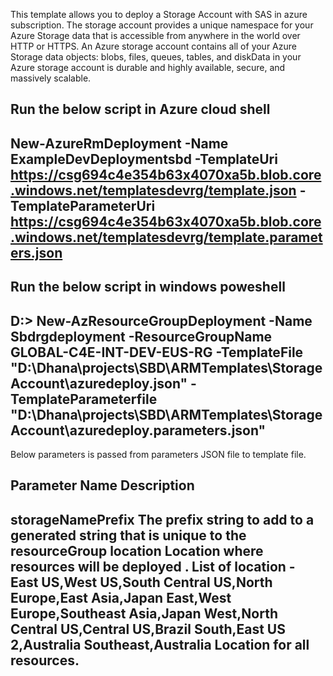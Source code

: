 This template allows you to deploy a Storage Account with SAS   in azure  subscription.
The storage account provides a unique namespace for your Azure Storage data that is accessible from anywhere in the world over HTTP or HTTPS. An Azure storage account contains all of your Azure Storage data objects: blobs, files, queues, tables, and diskData in your Azure storage account is durable and highly available, secure, and massively scalable.  

Run the below script in Azure cloud shell
---------------------------------------------------------------------------------------------------------------------------------------------------
New-AzureRmDeployment -Name ExampleDevDeploymentsbd -TemplateUri https://csg694c4e354b63x4070xa5b.blob.core.windows.net/templatesdevrg/template.json -TemplateParameterUri https://csg694c4e354b63x4070xa5b.blob.core.windows.net/templatesdevrg/template.parameters.json
-------------------------------------------------------------------------------------------------------------------------------------------------------

Run the below script in  windows poweshell
----------------------------------------------------------------------------------------------------------------------------------------------------------
D:\> New-AzResourceGroupDeployment -Name Sbdrgdeployment -ResourceGroupName GLOBAL-C4E-INT-DEV-EUS-RG  -TemplateFile "D:\Dhana\projects\SBD\ARMTemplates\StorageAccount\azuredeploy.json" -TemplateParameterfile "D:\Dhana\projects\SBD\ARMTemplates\StorageAccount\azuredeploy.parameters.json"
-------------------------------------------------------------------------------------------------------------------------------------------------

Below parameters is passed from parameters JSON file to template file.

Parameter Name                            Description
-----------------------------------------------------------------------------------------
storageNamePrefix         The prefix string to add to a generated string that is unique to the resourceGroup
location                  Location where resources will be deployed . List of location -	East US,West US,South Central US,North Europe,East Asia,Japan East,West 			       Europe,Southeast Asia,Japan West,North Central US,Central US,Brazil South,East US 2,Australia Southeast,Australia
                          Location for all resources.
------------------------------------------------------------------------------------------------------------------------------------------------------

